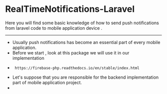 # RealTimeNotifications-Laravel
Here you will find some basic knowledge of how to send push notifications from laravel code to mobile application device .
_________________________________________________________________________________________________
- Usually push notifications has become an essential part of every mobile application.
- Before we start , look at this package we will use it in our implementation
-      https://firebase-php.readthedocs.io/en/stable/index.html
- Let's suppose that you are responsible for the backend implementation part of mobile application project.
- 

 
